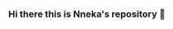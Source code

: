 ### Hi there this is Nneka's repository 👋

<!--
**Nneka-cmd/Nneka-cmd** is a ✨ _special_ ✨ repository because its `README.md` (this file) appears on your GitHub profile.

Here are some ideas to get you started:

I am a PhD student in the Soil and Crop Sciences Department at Colorado State University and a member of the [Crop Adaptation Lab or the Morris Lab](https://www.morrislab.org/) .

- 🌱 My current research goal involves applying population genetic approaches to better understand the genetic architecture across sorghum breeding programmes to enhance the transfer of trait packages from public breeding programmes to private breeding programmes. 


- 📫 How to reach me: ... [nneka.okereke@colostate.edu] (mailto:nneka.okereke@colostate.edu)

-->
